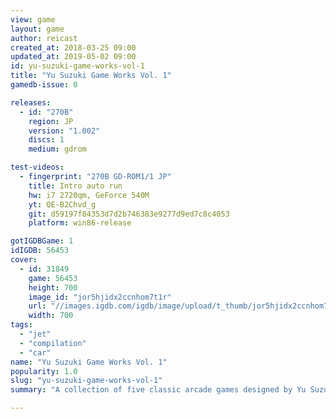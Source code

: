 ```yaml
---
view: game
layout: game
author: reicast
created_at: 2018-03-25 09:00
updated_at: 2019-05-02 09:00
id: yu-suzuki-game-works-vol-1
title: "Yu Suzuki Game Works Vol. 1"
gamedb-issue: 0

releases:
  - id: "270B"
    region: JP
    version: "1.002"
    discs: 1
    medium: gdrom

test-videos:
  - fingerprint: "270B GD-ROM1/1 JP"
    title: Intro auto run
    hw: i7 2720qm, GeForce 540M
    yt: QE-B2Chvd_g
    git: d59197f84353d7d2b746383e9277d9ed7c8c4053
    platform: win86-release

gotIGDBGame: 1
idIGDB: 56453
cover:
  - id: 31849
    game: 56453
    height: 700
    image_id: "jor5hjidx2ccnhom7t1r"
    url: "//images.igdb.com/igdb/image/upload/t_thumb/jor5hjidx2ccnhom7t1r.jpg"
    width: 700
tags:
  - "jet"
  - "compilation"
  - "car"
name: "Yu Suzuki Game Works Vol. 1"
popularity: 1.0
slug: "yu-suzuki-game-works-vol-1"
summary: "A collection of five classic arcade games designed by Yu Suzuki."

---
```

